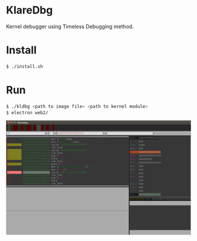 # KlareDbg
Kernel debugger using Timeless Debugging method.

# Install
```sh
$ ./install.sh
```
# Run
```sh
$ ./kldbg <path to image file> <path to kernel module>
$ electron web2/
```

![KlareDbg](./img/kldbg.png)

